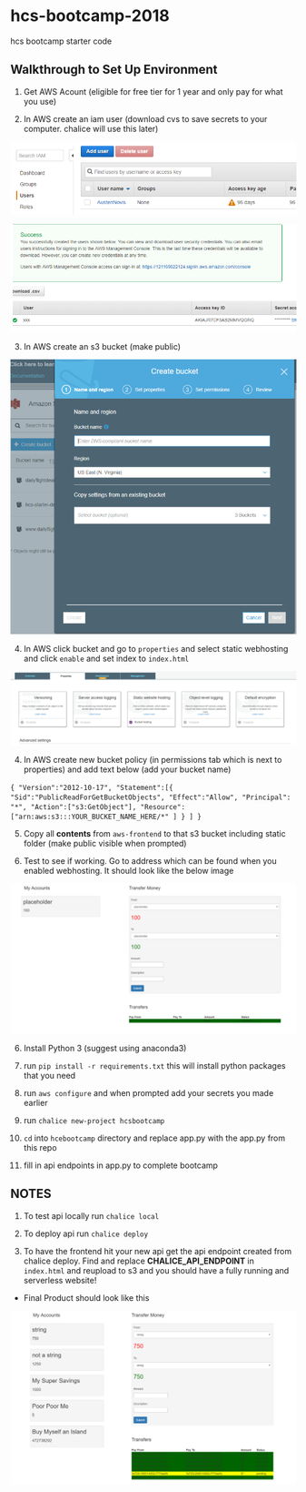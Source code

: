 # hcs-bootcamp-2018
hcs bootcamp starter code


## Walkthrough to Set Up Environment

1. Get AWS Acount (eligible for free tier for 1 year and only pay for what you use) 

2. In AWS create an iam user (download cvs to save secrets to your computer. chalice will use this later)

![Alt text](/images/adduser.png)

![Alt text](/images/secrets.png)

3. In AWS create an s3 bucket (make public)

![Alt text](/images/createbucket.png)

4. In AWS click bucket and go to `properties` and select static webhosting and click `enable` and set index to `index.html`

![Alt text](/images/webhosting.png)

4. In AWS create new bucket policy (in permissions tab which is next to properties) and add text below (add your bucket name)

`{
    "Version":"2012-10-17",
    "Statement":[{
  	"Sid":"PublicReadForGetBucketObjects",
          "Effect":"Allow",
  	  "Principal": "*",
        "Action":["s3:GetObject"],
        "Resource":["arn:aws:s3:::YOUR_BUCKET_NAME_HERE/*"
        ]
      }
    ]
  }`

5. Copy all **contents** from `aws-frontend` to that s3 bucket including static folder (make public visible when prompted)

6. Test to see if working. Go to address which can be found when you enabled webhosting. It should look like the below image

![Alt text](/images/base.png)

6. Install Python 3 (suggest using anaconda3)

3. run `pip install -r requirements.txt` this will install python packages that you need

4. run `aws configure` and when prompted add your secrets you made earlier

5. run `chalice new-project hcsbootcamp`

6. `cd` into `hcebootcamp` directory and replace app.py with the app.py from this repo

7. fill in api endpoints in app.py to complete bootcamp


## NOTES

1. To test api locally run `chalice local`

2. To deploy api run `chalice deploy`

3. To have the frontend hit your new api get the api endpoint created from chalice deploy. Find and replace **CHALICE_API_ENDPOINT** in `index.html` and reupload to s3 and you should
have a fully running and serverless website!






* Final Product should look like this

![Alt text](/images/main.png)
